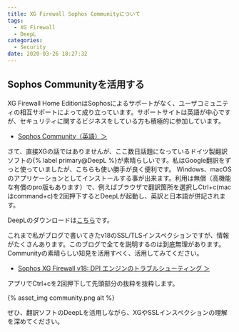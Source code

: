 ```yaml
---
title: XG Firewall Sophos Communityについて
tags:
  - XG Firewall
  - DeepL
categories:
  - Security
date: 2020-03-26 18:27:32
---
```


## Sophos Communityを活用する

XG Firewall Home EditionはSophosによるサポートがなく、ユーザコミュニティの相互サポートによって成り立っています。サポートサイトは英語が中心ですが、セキュリティに関するビジネスをしている方も積極的に参加しています。

- [Sophos Community（英語）＞](https://community.sophos.com/)

<!-- more -->
さて、直接XGの話ではありませんが、ここ数日話題になっているドイツ製翻訳ソフトの{% label primary@DeepL %}が素晴らしいです。私はGoogle翻訳をずっと使っていましたが、こちらも使い勝手が良く便利です。
Windows、macOSのアプリケーションとしてインストールする事が出来ます。利用は無償（高機能な有償のpro版もあります）で、例えばブラウザで翻訳箇所を選択しCtrl+c(macはcommand+c)を2回押下するとDeepLが起動し、英訳と日本語が併記されます。

DeepLのダウンロードは[こちら](https://www.deepl.com/app)です。

これまで私がブログで書いてきたv18のSSL/TLSインスペクションですが、情報がたくさんあります。このブログで全てを説明するのは到底無理があります。Communityの素晴らしい知見を活用すべく、活用してみてください。
- [Sophos XG Firewall v18: DPI エンジンのトラブルシューティング ＞](https://community.sophos.com/products/xg-firewall/f/recommended-reads/118753/sophos-xg-firewall-v18-troubleshooting-problems-with-the-dpi-engine)

アプリでCtrl+cを2回押下して先頭部分の抜粋を抜粋します。

{% asset_img community.png alt %}

ぜひ、翻訳ソフトのDeepLを活用しながら、XGやSSLインスペクションの理解を深めてください。
